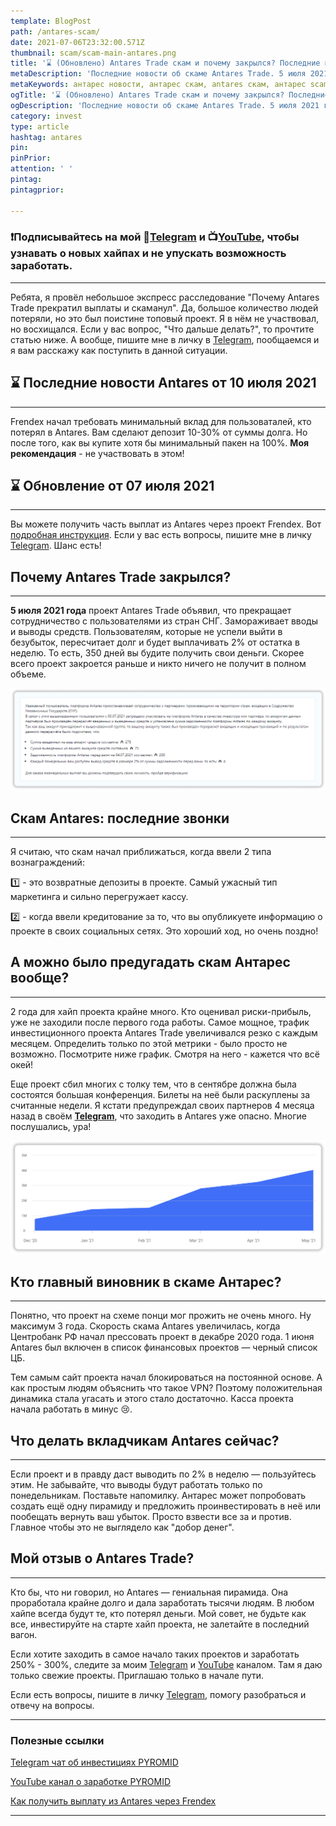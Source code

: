 ```yaml
---
template: BlogPost
path: /antares-scam/
date: 2021-07-06T23:32:00.571Z
thumbnail: scam/scam-main-antares.png
title: '⌛️ (Обновлено) Antares Trade скам и почему закрылся? Последние новости Антарес'
metaDescription: 'Последние новости об скаме Antares Trade. 5 июля 2021 года проект Antares объявил, что больше не работает со странами СНГ. Коротко говоря, Antares scam. Разбираемся, возможно ли вернуть деньги и что сейчас делать?  Антарес Трейд остановил выплаты скорее всего навсегда. Личное мнение и отзыв о проекте'
metaKeywords: антарес новости, антарес скам, antares скам, антарес scam, антарес scam, антарес остановил выплаты, антарес трейд, antares trade, антарес трейт скам, антарес развод, антарес лохотрон, антарес отзывы
ogTitle: '⌛️ (Обновлено) Antares Trade скам и почему закрылся? Последние новости Антарес'
ogDescription: 'Последние новости об скаме Antares Trade. 5 июля 2021 года проект Antares объявил, что больше не работает со странами СНГ. Коротко говоря, Antares scam. Разбираемся, возможно ли вернуть деньги и что сейчас делать?  Антарес Трейд остановил выплаты скорее всего навсегда. Личное мнение и отзыв о проекте'
category: invest
type: article
hashtag: antares
pin:
pinPrior:
attention: ' '
pintag:
pintagprior:

---
```

### ❗️Подписывайтесь на мой 📱[Telegram](https://t.me/pyromidinvest) и 📺[YouTube](https://www.youtube.com/channel/UCc7s-9Ki7Is7YbCPpWzPcFw), чтобы узнавать о новых хайпах и не упускать возможность заработать. 
***

Ребята, я провёл небольшое экспресс расследование "Почему Antares Trade прекратил выплаты и скаманул". Да, большое количество людей потеряли, но это был поистине топовый проект. Я в нём не участвовал, но восхищался. Если у вас вопрос, "Что дальше делать?", то прочтите статью ниже. А вообще, пишите мне в личку в [Telegram](https://t.me/girlwithbun), пообщаемся и я вам расскажу как поступить в данной ситуации.

## ⌛️ Последние новости Antares от 10 июля 2021
***

Frendex начал требовать минимальный вклад для пользоваталей, кто потерял в Antares. Вам сделают депозит 10-30% от суммы долга. Но после того, как вы купите хотя бы минимальный пакен на 100%. **Моя рекомендация** -  не участвовать в этом!

## ⌛️ Обновление от 07 июля 2021
***

Вы можете получить часть выплат из Antares через проект Frendex. Вот [подробная инструкция](https://pyromid.ru/antares-frendex-viplati/). Если у вас есть вопросы, пишите мне в личку [Telegram](https://t.me/girlwithbun). Шанс есть! 

## Почему Antares Trade закрылся?
***

**5 июля 2021 года** проект Antares Trade объявил, что прекращает сотрудничество с пользователями из стран СНГ. Замораживает вводы и выводы средств. Пользователям, которые не успели выйти в безубыток, пересчитает долг и будет выплачивать 2% от остатка в неделю. То есть, 350 дней вы будите получить свои деньги. Скорее всего проект закроется раньше и никто ничего не получит в полном объеме.

![Сообщение о приостановки выплат в Antares для стран СНГ](alarm-antares-end.png)

## Скам Antares: последние звонки
***

Я считаю, что скам начал приближаться, когда ввели 2 типа вознаграждений:

1️⃣ - это возвратные депозиты в проекте. Самый ужасный тип маркетинга и сильно перегружает кассу.

2️⃣ - когда ввели кредитование за то, что вы опубликуете информацию о проекте в своих социальных сетях. Это хороший ход, но очень поздно!

## А можно было предугадать скам Антарес вообще?
***

2 года для хайп проекта крайне много. Кто оценивал риски-прибыль, уже не заходили после первого года работы. Самое мощное, трафик инвестиционного проекта Antares Trade увеличивался резко с каждым месяцем. Определить только по этой метрики - было просто не возможно. Посмотрите ниже график. Смотря на него - кажется что всё окей! 

Еще проект сбил многих с толку тем, что в сентябре должна была состоятся большая конференция. Билеты на неё были раскуплены за считанные недели. Я кстати предупреждал своих партнеров 4 месяца назад в своём **[Telegram](https://t.me/pyromidinvest)**, что заходить в Antares уже опасно. Многие послушались, ура!

![Динамика трафика проекта Antares](chart-antares.png)

## Кто главный виновник в скаме Антарес?
***

Понятно, что проект на схеме понци мог прожить не очень много. Ну максимум 3 года. Скорость скама Antares увеличилась, когда Центробанк РФ начал прессовать проект в декабре 2020 года. 1 июня Antares был включен в список финансовых проектов — черный список ЦБ. 

Тем самым сайт проекта начал блокироваться на постоянной основе. А как простым людям объяснить что такое VPN? Поэтому положительная динамика стала угасать и этого стало достаточно. Касса проекта начала работать в минус 😢. 

## Что делать вкладчикам Antares сейчас?
***

Если проект и в правду даст выводить по 2% в неделю — пользуйтесь этим. Не забывайте, что выводы будут работать только по понедельникам. Поставьте напомилку. Антарес может попробовать создать ещё одну пирамиду и предложить проинвестировать в неё или пообещать вернуть ваш убыток. Просто взвести все за и против. Главное чтобы это не выглядело как "добор денег".

## Мой отзыв о Antares Trade?
***

Кто бы, что ни говорил, но Antares — гениальная пирамида. Она проработала крайне долго и дала заработать тысячи людям. В любом хайпе всегда будут те, кто потерял деньги. Мой совет, не будьте как все, инвестируйте на старте хайп проекта, не залетайте в последний вагон. 

Если хотите заходить в самое начало таких проектов и заработать 250% - 300%, следите за моим [Telegram](https://t.me/pyromidinvest) и [YouTube](https://www.youtube.com/channel/UCc7s-9Ki7Is7YbCPpWzPcFw) каналом. Там я даю только свежие проекты. Приглашаю только в начале пути.

Если есть вопросы, пишите в личку [Telegram](https://t.me/girlwithbun), помогу разобраться и отвечу на вопросы. 

***
### Полезные ссылки

[Telegram чат об инвестициях PYROMID](https://t.me/pyromidinvest)

[YouTube канал о заработке PYROMID](https://www.youtube.com/channel/UCc7s-9Ki7Is7YbCPpWzPcFw)

[Как получить выплату из Antares через Frendex](https://pyromid.ru/antares-frendex-viplati/)

***
